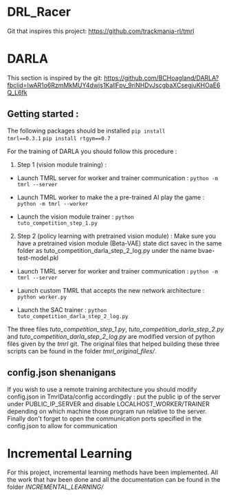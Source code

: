 # DRL_Racer

Git that inspires this project: https://github.com/trackmania-rl/tmrl

# DARLA

This section is inspired by the git: https://github.com/BCHoagland/DARLA?fbclid=IwAR1o6RzmMkMUY4dwjs1KallFpv_9riNHDvJscgbaXCsegjuKHOaE6Q_L6fk


## Getting started :

The following packages should be installed
<code>pip install tmrl==0.3.1</code>
<code>pip install rtgym==0.7</code>

For the training of DARLA you should follow this procedure : 

1. Step 1 (vision module training) :

* Launch TMRL server for worker and trainer communication :
<code>python -m tmrl --server</code>

* Launch TMRL worker to make the a pre-trained AI play the game :
<code>python -m tmrl --worker</code>

* Launch the vision module trainer :
<code>python tuto_competition_step_1.py</code>

2. Step 2 (policy learning with pretrained vision module) :
Make sure you have a pretrained vision module (Beta-VAE) state dict savec in the same folder as tuto_competition_darla_step_2_log.py under the name bvae-test-model.pkl

* Launch TMRL server for worker and trainer communication :
<code>python -m tmrl --server</code>

* Launch custom TMRL that accepts the new network architecture :
<code>python worker.py</code>

* Launch the SAC trainer :
<code>python tuto_competition_darla_step_2_log.py</code>

The three files *tuto_competition_step_1.py*, *tuto_competition_darla_step_2.py* and *tuto_competition_darla_step_2_log.py* are modified version of python files given by the 
*tmrl* git. The original files that helped building these three scripts can be found in the folder *tmrl_original_files/*.

## config.json shenanigans

If you wish to use a remote training architecture you should modify config.json in TmrlData/config accordingdly : put the public ip of the server under PUBLIC_IP_SERVER and disable LOCALHOST_WORKER/TRAINER depending on which machine those program run relative to the server. Finally don't forget to open the communication ports specified in the config.json to allow for communication

# Incremental Learning

For this project, incremental learning methods have been implemented. All the work that hav been done and all the documentation can be found in the folder *INCREMENTAL_LEARNING/*
